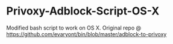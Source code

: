 Privoxy-Adblock-Script-OS-X
===========================

Modified bash script to work on OS X.  Original repo @ https://github.com/evaryont/bin/blob/master/adblock-to-privoxy